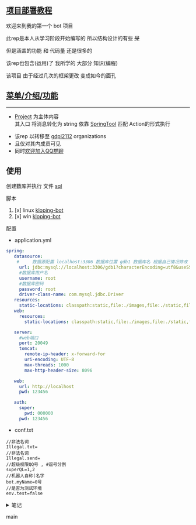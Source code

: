 
## [项目部署教程](https://afdian.net/p/6b382ac0e73611edb9b652540025c377)

欢迎来到我的第一个 bot 项目

此rep是本人从学习阶段开始编写的 所以结构设计的有些 ~~屎~~

但是涵盖的功能 和 代码量 还是很多的

该rep也包含(运用)了 我所学的 大部分 知识(编程)

该项目 由于经过几次的框架更改 变成如今的面孔

## **[菜单/介绍/功能](./docs/menu.md)**

<hr>

* [Project](https://github.com/gdpl2112/mirai-bot-first-src/tree/master/main/java/Project)
  为主体内容 <br>
  其入口 将消息转化为 string 依靠 [SpringTool](https://github.com/Kloping/my-spring-tool) 匹配 Action的形式执行<br>
- 该rep 以转移至 [gdpl2112](https://github.com/gdpl2112) organizations
- 且仅对其内成员可见
- 同时[欢迎加入QQ群聊](https://jq.qq.com/?_wv=1027&k=30zOUA9B)

## 使用

创建数库并执行 文件 [sql](https://gitee.com/kloping/mirai-bot-first/blob/master/sql/init.sql)

脚本

1. [x] linux [kloping-bot](kloping-bot.sh)
2. [x] win [kloping-bot](kloping-bot.bat)

配置

- application.yml

```yaml
spring:
   datasource:
    #     数据源配置 localhost:3306 数据库位置 gdb1 数据库名 根据自己情况修改
     url: jdbc:mysql://localhost:3306/gdb1?characterEncoding=utf8&useSSL=false&serverTimezone=Asia/Shanghai&rewriteBatchedStatements=true
     #数据库用户名
     username: root
     #数据库密码
     password: root
     driver-class-name: com.mysql.jdbc.Driver
   resources:
     static-locations: classpath:static,file:./images,file:./static,file:./temp
   web:
     resources:
       static-locations: classpath:static,file:./images,file:./static,file:./temp

   server:
     #web端口
     port: 20049
     tomcat:
       remote-ip-header: x-forward-for
       uri-encoding: UTF-8
       max-threads: 1000
       max-http-header-size: 8096

   web:
     url: http://localhost
     pwd: 123456

   auth:
     super:
       pwd: 000000
     pwd: 123456
```  
- conf.txt

```text
//非法名词
Illegal.txt=
//非法名词
Illegal.send=
//超级权限QQ号 , #逗号分割
superQL=1,2
//机器人自称(名字 
bot.myName=0号
//是否为测试环境
env.test=false
```

<details> 
<summary>笔记</summary> 


Linux 依赖下载

    git clone https://github.com/kloping/mirai-bot-first

确保maven已经安装

    mvn -f pom.xml dependency:copy-dependencies -X

</details>

main